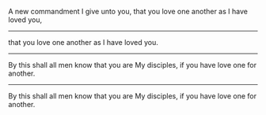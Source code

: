 <!-- _class: verse invert -->

A new commandment I give unto you, that you love one another as I have loved you,

---

<!-- _class: verse invert -->

that you love one another as I have loved you.

---

<!-- _class: chorus invert -->

By this shall all men know that you are My disciples, if you have love one for another.

---

<!-- _class: chorus invert -->

By this shall all men know that you are My disciples, if you have love one for another.

<!-- _footer: "&copy; 2020 whatevers" -->
